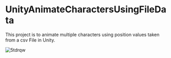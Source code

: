 # UnityAnimateCharactersUsingFileData
This project is to animate multiple characters using position values taken from a csv File in Unity.



![5tdrqw](https://user-images.githubusercontent.com/13379995/140742072-60330942-8a7a-4662-afcf-2c1c56f24844.gif)
